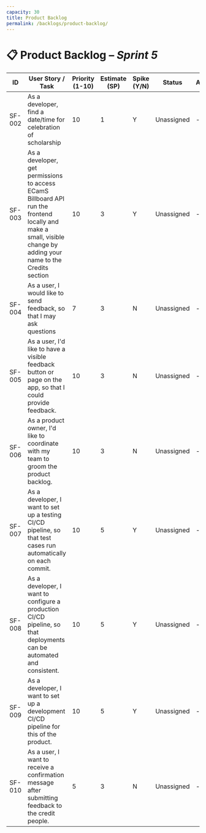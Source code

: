 ```yaml
---
capacity: 30 
title: Product Backlog
permalink: /backlogs/product-backlog/
---
```


# 📋 Product Backlog – *Sprint 5*

| **ID** | **User Story / Task** | **Priority (1-10)** | **Estimate (SP)** | **Spike (Y/N)** | **Status** | **Assigned** |
|--------|------------------------|--------------|--------------|------------|--------------|--------------|
| SF-002 | As a developer, find a date/time for celebration of scholarship | 10 | 1 | Y | Unassigned | - |
| SF-003 | As a developer, get permissions to access ECamS Billboard API run the frontend locally and make a small, visible change by adding your name to the Credits section | 10 | 3 | Y | Unassigned | - |
| SF-004 | As a user, I would like to send feedback, so that I may ask questions | 7 | 3 | N | Unassigned | - |
| SF-005 | As a user, I'd like to have a visible feedback button or page on the app, so that I could provide feedback. | 10 | 3 | N | Unassigned | - |
| SF-006 | As a product owner, I'd like to coordinate with my team to groom the product backlog. | 10 | 3 | N | Unassigned | - |
| SF-007 | As a developer, I want to set up a testing CI/CD pipeline, so that test cases run automatically on each commit. | 10 | 5 | Y | Unassigned | - |
| SF-008 | As a developer, I want to configure a production CI/CD pipeline, so that deployments can be automated and consistent. | 10 | 5 | Y | Unassigned | - |
| SF-009 | As a developer, I want to set up a development CI/CD pipeline for this of the product. | 10 | 5 | Y | Unassigned | - |
| SF-010 | As a user, I want to receive a confirmation message after submitting feedback to the credit people. | 5 | 3 | N | Unassigned | - |
